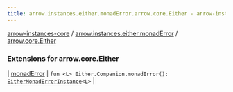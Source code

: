 ```yaml
---
title: arrow.instances.either.monadError.arrow.core.Either - arrow-instances-core
---
```


[arrow-instances-core](../../index.html) / [arrow.instances.either.monadError](../index.html) / [arrow.core.Either](./index.html)

### Extensions for arrow.core.Either

| [monadError](monad-error.html) | `fun <L> Either.Companion.monadError(): `[`EitherMonadErrorInstance`](../../arrow.instances/-either-monad-error-instance.html)`<`[`L`](monad-error.html#L)`>` |

